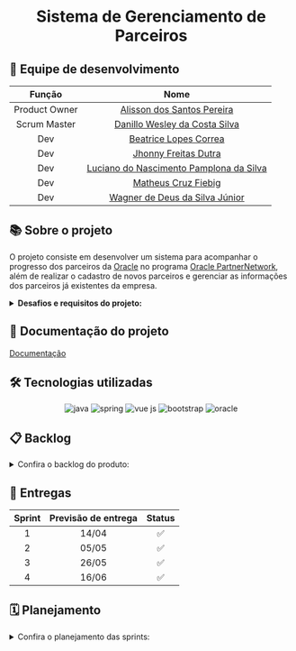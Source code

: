 <h1 align="center"> Sistema de Gerenciamento de Parceiros </h1>

## :busts_in_silhouette: Equipe de desenvolvimento

| Função | Nome |
| :---: | :---: |
| Product Owner | [Alisson dos Santos Pereira](https://github.com/41issonm) |
| Scrum Master | [Danillo Wesley da Costa Silva](https://github.com/xxzidanilloxx) |
| Dev | [Beatrice Lopes Correa](https://github.com/beatricelopes) |
| Dev | [Jhonny Freitas Dutra](https://github.com/dutrajy) |
| Dev | [Luciano do Nascimento Pamplona da Silva](https://github.com/lucianonps) |
| Dev | [Matheus Cruz Fiebig](https://github.com/matheus-fiebig) |
| Dev | [Wagner de Deus da Silva Júnior](https://github.com/wdeus) |

## :books: Sobre o projeto

O projeto consiste em desenvolver um sistema para acompanhar o progresso dos parceiros da [Oracle](https://www.oracle.com/br/) no programa [Oracle PartnerNetwork](https://www.oracle.com/br/partnernetwork/program/), além de realizar o cadastro de novos parceiros e gerenciar as informações dos parceiros já existentes da empresa.

<details>  
<summary><b> Desafios e requisitos do projeto: </b></summary>

## :jigsaw: Desafios

1. Mapeamento da Linhagem dos Dados:
- Analisar a origem e a trajetória dos dados desde sua entrada no sistema até sua utilização final.

2. Documento de Boas Práticas de Governança - Data Quality:
- Elaborar um documento que descreva as práticas ideais de governança de dados, com foco na qualidade dos dados.

3. Relatórios de Porcentagem de Expertise de Dados:
- Gerar relatórios que apresentem a porcentagem de expertise dos parceiros em diferentes áreas.

4. Visão do Desenvolvimento dos Parceiros:
- Desenvolver uma visão que permita acompanhar o progresso e o desenvolvimento dos parceiros ao longo do tempo.

5. Gaps de Conhecimento Relacionado aos Produtos:
- Identificar lacunas no conhecimento dos parceiros em relação aos produtos oferecidos.

6. Identificação de Discrepâncias de Dados:
- Detectar e reportar as maiores discrepâncias nos dados cadastrados.

7. Indicadores de Validade das Expertises - Vencimento de Provas:
- Implementar indicadores que alertem sobre a validade das certificações e provas dos parceiros.

## :wrench: Requisitos funcionais

1. Desenvolver uma interface de cadastro cliente.

2. Desenvolver um Dashboard de indicadores de desempenho de parceiros.

3. Desenvolver um Relatório Analítico de parceiros por produtos.

##  :bookmark_tabs: Requisitos não funcionais

1. Manual do Usuário.

2. Documentação API (Application Programming Interface).
   
3. Modelagem de Banco de Dados ou Arquivo de dado.

</details>

## :notebook: Documentação do projeto
[Documentação](https://github.com/api-4-sem/api/tree/main/doc)


## :hammer_and_wrench: Tecnologias utilizadas
<div align="center">
    <img src="https://github.com/api-4-sem/api/assets/111617208/ca9c93cf-533a-46d8-8732-b89c402819bb" alt="java">
    <img src="https://github.com/api-4-sem/api/assets/111617208/f5899d7d-f774-4498-89c0-d8d251014770" alt="spring">
    <img src="https://github.com/api-4-sem/api/assets/111617208/5f197c2a-097e-4104-9a3e-18aa1c1206aa" alt="vue js">
    <img src="https://github.com/api-4-sem/api/assets/111617208/80960a12-ba8c-4db0-97dc-14ff944d658f" alt="bootstrap">
    <img src="https://github.com/api-4-sem/api/assets/111617208/4b81d580-c9eb-4d76-aae6-3df8f3e6bcec" alt="oracle">
</div>

## :clipboard: Backlog
<details>  
<summary> Confira o backlog do produto: </summary>
<br>
    
| Épico | Feature | User Story | Prioridade | Sprint |
| :---: | :---: | :--- | :---: | :---: |
| Visualização de Dados	| Rastreio |	Eu como administrador <br> Quero visualizar parceiros <br> Para que seja possível acompanhar o desempenho dos parceiros e que trilha eles se encontram |	3 |	1 |
| Visualização de Dados |	Visualização |	Eu como administrador  <br> Quero um painel interativo com gráficos e tabelas <br> Para que seja possível corrigir e visualizar diferentes dados de expertise do parceiro |	1 |	1 |
| Visualização de Dados |	Filtros	| Eu como administrador <br> Quero filtros de dados <br> Para permitir a segmentação dos dados por parceiro, área de expertise e período de tempo |	2 |	1 |
| Desenvolvimento de Parceiros |	Acompanhamento de desenvolvimento de parceiros |	Eu como administrador <br> Quero acompanhar o progresso dos parceiros em suas trilhas de aprendizado e identificar áreas de necessidade <br> Para que possa manter os serviços atualizados |	4 |	1 |
| Desenvolvimento de Parceiros |	Acompanhamento de desenvolvimento de parceiros |	Eu como administrador <br> Quero criar um sistema de acompanhamento de trilhas que permite aos parceiros registrar seu progresso em cada etapa da trilha <br> Para que possa fazer sugestões de novas trilhas com base no desempenho do parceiro |	5 |	1 |
| Desenvolvimento de Parceiros |	Acompanhamento de desenvolvimento de parceiros |	Eu como administrador <br> Quero implementar mecanismos de feedback <br> Para que os parceiros possam fornecer feedback sobre suas experiências nas trilhas para que possam ser realizadas melhorias nas trilhas |	7 |	1 |
| Análise de Lacunas de Habilidades |	Analise de lacuna de habilidade |	Eu como administrador <br>  Quero identificar a lacuna de habilidades ou conteúdo restante no caminho de desenvolvimento de um parceiro <br> Para implementar recomendações personalizadas aos meus parceiros |	6 |	1 |
| Governança de Dados |	Cadastro |	Eu como administrador <br> Quero conseguir visualizar os parceiros cadastrados e cadastrar novos parceiros <br> Para que seja possível controlar e validar a trilha que os paceiros do sistema se encontram |	8 |	2 |
| Relatórios |	Extração de Relatório |	Eu como administrador <br> Quero permitir a integração com ferramentas de edição de planilhas <br> Para análises mais avançadas do desempenho da trilha dos meus parceiros e assim poder visualizar melhor meus dados |	11 |	2 |
| Avaliação de Parceiros |	Formulário para avaliação de parceiro |	Eu como administrador <br> Quero visualizar avaliações de parceiros com base em critérios de pontuações <br> Para poder indicar ou realizar melhorias nas trilhas |	9 |	2 |
| Gestão de Notificações |	Edição |	Eu como administrador <br> Quero permitir que os parceiros possam personalizar suas preferências de notificação e escolher quais tipos de alertas desejam receber <br> Para configurar a frequência e o tipo dos alertas |	10 |	2 |
| Análise Geográfica de Parceiros | Visualização | Eu como administrador <br> Quero identificar regiões com maior concentração de parceiros e regiões com lacunas de parceiros <br> Para melhor compreensão dos indicadores e dos parceiros que consomem o serviço | 13 | 3 |
| Dashboard | Visualização | Eu como administrador <br> Quero um dashboard centralizado <br> Para controlar e gerenciar aspectos importantes do sistema | 12 | 3 |
| Dashoboard | Visualização | Eu como administrador <br> Quero uma ferramenta <br> Para ranquear os melhores parceiros | 14 | 4 |
| Gestão de dados | Padrões de dados | Eu como administrador <br> Quero um documento sobre padrões de dados <br> Para que siga as regras de governaças de dados | 17 | 4 |
| Governança de Dados	| Visualização | Eu como administrador <br> Quero estabelecer procedimentos de backup e recuperação de dados <br> Para garantir a regras os padrões e regras de governança de dados a serem seguidos na organização. | 15 | 4 |
| Atualização de Parceiros | Acompanhamento de desenvolvimento de parceiros | Eu como administrador <br> Quero um método para autalizar parceiros <br> Para atualizar parceiros Desenvolvendo um processo eficiente para atualizar informações de parceiros antigos. | 18 | 4 |

</details>

## :calendar: Entregas

| Sprint | Previsão de entrega | Status |
| :---: | :---: | :---: |
| 1 | 14/04 | :white_check_mark: |
| 2 | 05/05 | :white_check_mark:	|
| 3 | 26/05 | :white_check_mark: |
| 4 | 16/06 | :white_check_mark: |

## :spiral_calendar: Planejamento

<details>  
<summary> Confira o planejamento das sprints: </summary>
   
### Sprint 1

- [x] Visualização de dados
- [x] Rastreio de dados
- [x] Filtros de dados
- [x] Acompanhamento de progresso
- [x] Implementação de feedback
- [x] Lacunas de habilidades
- [x] Sistema de acompanhamento de trilhas

### Sprint 2

- [x] Cadastro de novos parceiros
- [x] Extração de relatórios
- [x] Formulário para avaliação de parceiros
- [x] Personalização de preferências de notificação

### Sprint 3

- [x] Dashboard geral do sistema
- [x] Análise geográfica de parceiros

### Sprint 4

- [x] Desenvolvimento de dashboard que ranqueie os melhores parceiros
- [x] Atualização de parceiros existentes
- [x] Confecção de documento data quality
- [x] Integração de rotinas de backup

</details>
